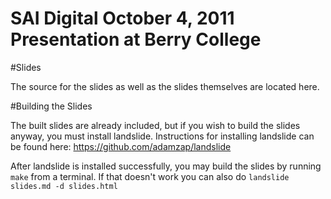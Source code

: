 SAI Digital October 4, 2011 Presentation at Berry College
=========================================================

#Slides

The source for the slides as well as the slides themselves are located here.

#Building the Slides

The built slides are already included, but if you wish to build the slides anyway, you must install landslide. Instructions for installing landslide can be found here: https://github.com/adamzap/landslide

After landslide is installed successfully, you may build the slides by running `make` from a terminal. If that doesn't work you can also do `landslide slides.md -d slides.html`
